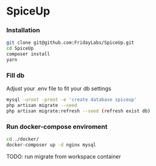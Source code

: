 # SpiceUp 

### Installation
```bash
git clone git@github.com:FridayLabs/SpiceUp.git
cd SpiceUp
composer install
yarn
```

### Fill db
 Adjust your .env file to fit your db settings
```bash
mysql -uroot -proot -e 'create database spiceup'
php artisan migrate --seed
php artisan migrate:refresh --seed (refresh exist db)
```

### Run docker-compose enviroment
```bash
cd ./docker/
docker-composer up -d nginx mysql
```

TODO: run migrate from workspace container